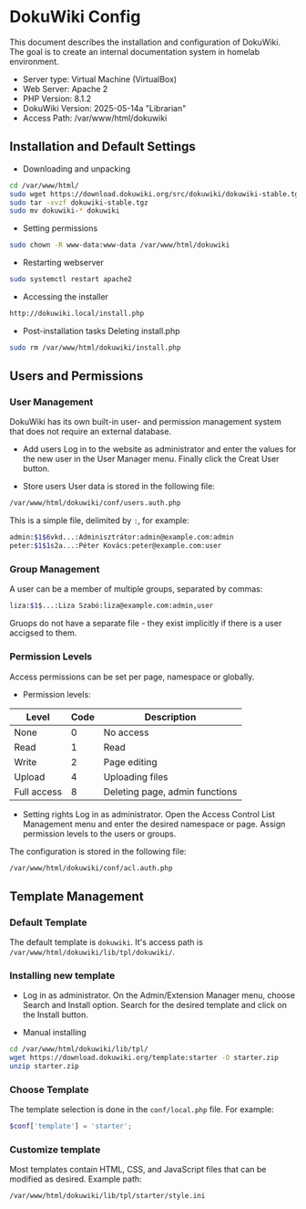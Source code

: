 # DokuWiki Config

This document describes the installation and configuration of DokuWiki. The goal is to create an internal documentation system in homelab environment.

- Server type: Virtual Machine (VirtualBox)
- Web Server: Apache 2
- PHP Version: 8.1.2
- DokuWiki Version: 2025-05-14a "Librarian"
- Access Path: /var/www/html/dokuwiki


## Installation and Default Settings

- Downloading and unpacking
```bash
cd /var/www/html/
sudo wget https://download.dokuwiki.org/src/dokuwiki/dokuwiki-stable.tgz
sudo tar -xvzf dokuwiki-stable.tgz
sudo mv dokuwiki-* dokuwiki
```

- Setting permissions
```bash
sudo chown -R www-data:www-data /var/www/html/dokuwiki
```

- Restarting webserver
```bash
sudo systemctl restart apache2
```

- Accessing the installer
```bash
http://dokuwiki.local/install.php
```

- Post-installation tasks
Deleting install.php
```bash
sudo rm /var/www/html/dokuwiki/install.php
```


## Users and Permissions

### User Management

DokuWiki has its own built-in user- and permission management system that does not require an external database.

- Add users
Log in to the website as administrator and enter the values for the new user in the User Manager menu. Finally click the Creat User button.

- Store users
User data is stored in the following file:
```bash
/var/www/html/dokuwiki/conf/users.auth.php
```
This is a simple file, delimited by ```:```, for example:
```bash
admin:$1$6vkd...:Adminisztrátor:admin@example.com:admin
peter:$1$1s2a...:Péter Kovács:peter@example.com:user
```

### Group Management

A user can be a member of multiple groups, separated by commas:
```bash
liza:$1$...:Liza Szabó:liza@example.com:admin,user
```
Gruops do not have a separate file - they exist implicitly if there is a user accigsed to them.

### Permission Levels

Access permissions can be set per page, namespace or globally.

- Permission levels:

| Level       | Code | Description                    |
|-------------|------|--------------------------------|
| None        | 0    | No access                      |
| Read        | 1    | Read                           |
| Write       | 2    | Page editing                   |
| Upload      | 4    | Uploading files                |
| Full access | 8    | Deleting page, admin functions |

- Setting rights
Log in as administrator. Open the Access Control List Management menu and enter the desired namespace or page. Assign permission levels to the users or groups.

The configuration is stored in the following file:
```bash
/var/www/html/dokuwiki/conf/acl.auth.php
```


## Template Management

### Default Template

The default template is ```dokuwiki```.
It's access path is ```/var/www/html/dokuwiki/lib/tpl/dokuwiki/```.

### Installing new template

- Log in as administrator. On the Admin/Extension Manager menu, choose Search and Install option. Search for the desired template and click on the Install button.

- Manual installing
```bash
cd /var/www/html/dokuwiki/lib/tpl/
wget https://download.dokuwiki.org/template:starter -O starter.zip
unzip starter.zip
```

### Choose Template

The template selection is done in the ```conf/local.php``` file. For example:
```php
$conf['template'] = 'starter';
```

### Customize template

Most templates contain HTML, CSS, and JavaScript files that can be modified as desired. Example path:
```bash
/var/www/html/dokuwiki/lib/tpl/starter/style.ini
```
